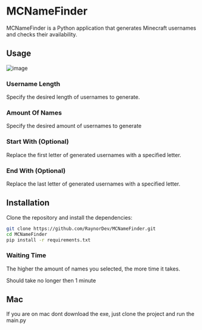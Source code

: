 # MCNameFinder

MCNameFinder is a Python application that generates Minecraft usernames and checks their availability.

## Usage

![image](https://github.com/RaynorDev/MCNameFinder/assets/84258177/d28fc3a3-02a0-49fd-8185-6e8c2d8f8bca)


### Username Length
Specify the desired length of usernames to generate.

### Amount Of Names
Specify the desired amount of usernames to generate

### Start With (Optional)
Replace the first letter of generated usernames with a specified letter.

### End With (Optional)
Replace the last letter of generated usernames with a specified letter.

## Installation

Clone the repository and install the dependencies:

```bash
git clone https://github.com/RaynorDev/MCNameFinder.git
cd MCNameFinder
pip install -r requirements.txt
```
### Waiting Time
The higher the amount of names you selected, the more time it takes.

Should take no longer then 1 minute

## Mac
If you are on mac dont download the exe, just clone the project and run the main.py
